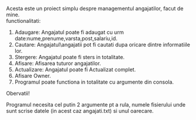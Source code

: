 Acesta este un proiect simplu despre managementul angajatilor, facut de mine.                                                              
functionalitati: 
1. Adaugare: Angajatul poate fi adaugat cu urm date:nume,prenume,varsta,post,salariu,id.
2. Cautare: Angajatul\angajatii pot fi cautati dupa oricare dintre informatiile lor.
3. Stergere: Angajatul poate fi sters in totalitate.
4. Afisare: Afisarea tuturor angajatilor.
5. Actualizare: Angajatul poate fi Actualizat complet.
6. Afisare Owner.
7. Programul poate functiona in totalitate cu argumente din consola.

Obervatii!

Programul necesita cel putin 2 argumente pt a rula, numele fisierului unde sunt scrise datele (in acest caz angajati.txt) si unul oarecare.
